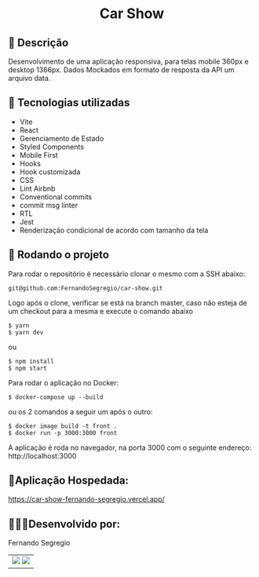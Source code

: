 <h1 align="center">Car Show</h1>

## :memo: Descrição
Desenvolvimento de uma aplicação responsiva, para telas mobile 360px e desktop 1366px.
Dados Mockados em formato de resposta da API um arquivo data.

## :wrench: Tecnologias utilizadas
* Vite
* React
* Gerenciamento de Estado
* Styled Components
* Mobile First
* Hooks
* Hook customizada
* CSS
* Lint Airbnb
* Conventional commits
* commit msg linter
* RTL
* Jest
* Renderização condicional de acordo com tamanho da tela


## :rocket: Rodando o projeto
Para rodar o repositório é necessário clonar o mesmo com a SSH abaixo:
```
git@github.com:FernandoSegregio/car-show.git
```
Logo após o clone, verificar se está na branch master, caso não esteja de um checkout para a mesma e execute o comando abaixo

```
$ yarn
$ yarn dev
```
ou

```
$ npm install
$ npm start
```
Para rodar o aplicação no Docker:
```
$ docker-compose up --build
```
ou os 2 comandos a seguir um após o outro:

```
$ docker image build -t front . 
$ docker run -p 3000:3000 front
```

A aplicação é roda no navegador, na porta 3000 com o seguinte endereço: http://localhost:3000

## :rocket:Aplicação Hospedada:
https://car-show-fernando-segregio.vercel.app/

## 👨🏻‍💻Desenvolvido por:

Fernando Segregio

<table>
  <tr>
    <td align="center">
       <a href="www.linkedin.com/in/fernando-segregio" target="_blank"><img src="https://img.shields.io/badge/-LinkedIn-%230077B5?style=for-the-badge&logo=linkedin&logoColor=white"       target="_blank"></a> 
  <a href = "mailto:segregio@gmail.com"><img src="https://img.shields.io/badge/-Gmail-%23333?style=for-the-badge&logo=gmail&logoColor=white" target="_blank"></a>
      </a>
    </td>
  </tr>
</table>

